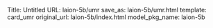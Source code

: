 Title: Untitled
URL: laion-5b/umr
save_as: laion-5b/umr.html
template: card_umr
original_url: laion-5b/index.html
model_pkg_name: laion-5b

